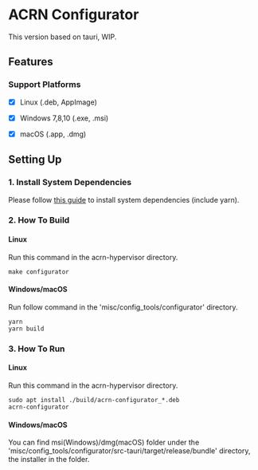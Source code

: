 # ACRN Configurator

This version based on tauri, WIP.

## Features

### Support Platforms

- [x] Linux (.deb, AppImage)
- [x] Windows 7,8,10 (.exe, .msi)
- [x] macOS (.app, .dmg)


## Setting Up

### 1. Install System Dependencies

Please follow [this guide](https://tauri.studio/docs/getting-started/prerequisites)
to install system dependencies (include yarn).

### 2. How To Build

#### Linux

Run this command in the acrn-hypervisor directory.

```shell
make configurator
```

#### Windows/macOS

Run follow command in the 'misc/config_tools/configurator' directory. 

```shell
yarn
yarn build
```

### 3. How To Run

#### Linux

Run this command in the acrn-hypervisor directory.

```shell
sudo apt install ./build/acrn-configurator_*.deb
acrn-configurator
```

#### Windows/macOS

You can find msi(Windows)/dmg(macOS) folder under the 
'misc/config_tools/configurator/src-tauri/target/release/bundle'
directory, the installer in the folder.


